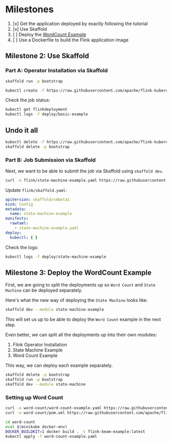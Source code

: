 # Milestones

1. [x] Get the application deployed by exactly following the tutorial
2. [x] Use Skaffold
3. [ ] Deploy the [WordCount Example](https://github.com/apache/flink-kubernetes-operator/tree/main/examples/flink-beam-example)
4. [ ] Use a Dockerfile to build the Flink application image

## Milestone 2: Use Skaffold

### Part A: Operator Installation via Skaffold

```bash
skaffold run -p bootstrap
```

```bash
kubectl create -f https://raw.githubusercontent.com/apache/flink-kubernetes-operator/release-1.10/examples/basic.yaml
```

Check the job status:

```bash
kubectl get flinkdeployment
kubectl logs -f deploy/basic-example
```

## Undo it all

```bash
kubectl delete -f https://raw.githubusercontent.com/apache/flink-kubernetes-operator/release-1.10/examples/basic.yaml
skaffold delete -p bootstrap
```

### Part B: Job Submission via Skaffold

Next, we want to be able to submit the job via Skaffold using `skaffold dev`.

```bash
curl -o flink/state-machine-example.yaml https://raw.githubusercontent.com/apache/flink-kubernetes-operator/release-1.10/examples/basic.yaml
```

Update `flink/skaffold.yaml`:

```yaml
apiVersion: skaffold/v4beta1
kind: Config
metadata:
  name: state-machine-example
manifests:
  rawYaml:
    - state-machine-example.yaml
deploy:
  kubectl: { }
```

Check the logs:

```bash
kubectl logs -f deploy/state-machine-example
```

## Milestone 3: Deploy the WordCount Example

First, we are going to split the deployments up so `Word Count` and `State Machine` can be deployed separately.

Here's what the new way of deploying the `State Machine` looks like:

```bash
skaffold dev --module state-machine-example
```

This will set us up to be able to deploy the `Word Count` example in the next step.

Even better, we can split all the deployments up into their own modules:

1. Flink Operator Installation
2. State Machine Example
3. Word Count Example

This way, we can deploy each example separately.

```bash
skaffold delete -p bootstrap
skaffold run -p bootstrap
skaffold dev --module state-machine
```

### Setting up Word Count

```bash
curl -o word-count/word-count-example.yaml https://raw.githubusercontent.com/apache/flink-kubernetes-operator/refs/heads/main/examples/flink-beam-example/beam-example.yaml
curl -o word-count/pom.xml https://raw.githubusercontent.com/apache/flink-kubernetes-operator/refs/heads/main/examples/flink-beam-example/pom.xml
```

```bash
cd word-count
eval $(minikube docker-env)
DOCKER_BUILDKIT=1 docker build . -t flink-beam-example:latest
kubectl apply -f word-count-example.yaml
```